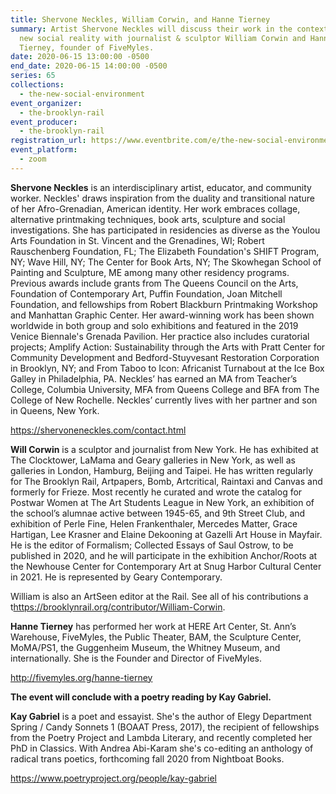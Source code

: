 ```yaml
---
title: Shervone Neckles, William Corwin, and Hanne Tierney
summary: Artist Shervone Neckles will discuss their work in the context of our
  new social reality with journalist & sculptor William Corwin and Hanne
  Tierney, founder of FiveMyles.
date: 2020-06-15 13:00:00 -0500
end_date: 2020-06-15 14:00:00 -0500
series: 65
collections:
  - the-new-social-environment
event_organizer:
  - the-brooklyn-rail
event_producer:
  - the-brooklyn-rail
registration_url: https://www.eventbrite.com/e/the-new-social-environment-65-shervone-neckles-tickets-109053429744
event_platform:
  - zoom
---
```

**Shervone Neckles** is an interdisciplinary artist, educator, and community worker. Neckles' draws inspiration from the duality and transitional nature of her Afro-Grenadian, American identity. Her work embraces collage, alternative printmaking techniques, book arts, sculpture and social investigations. She has participated in residencies as diverse as the Youlou Arts Foundation in St. Vincent and the Grenadines, WI; Robert Rauschenberg Foundation, FL; The Elizabeth Foundation's SHIFT Program, NY; Wave Hill, NY; The Center for Book Arts, NY; The Skowhegan School of Painting and Sculpture, ME among many other residency programs. Previous awards include grants from The Queens Council on the Arts, Foundation of Contemporary Art, Puffin Foundation, Joan Mitchell Foundation, and fellowships from Robert Blackburn Printmaking Workshop and Manhattan Graphic Center. Her award-winning work has been shown worldwide in both group and solo exhibitions and featured in the 2019 Venice Biennale's Grenada Pavilion. Her practice also includes curatorial projects; Amplify Action: Sustainability through the Arts with Pratt Center for Community Development and Bedford-Stuyvesant Restoration Corporation in Brooklyn, NY; and From Taboo to Icon: Africanist Turnabout at the Ice Box Galley in Philadelphia, PA. Neckles’ has earned an MA from Teacher’s College, Columbia University, MFA from Queens College and BFA from The College of New Rochelle. Neckles’ currently lives with her partner and son in Queens, New York.

<https://shervoneneckles.com/contact.html>

**Will Corwin** is a sculptor and journalist from New York. He has exhibited at The Clocktower, LaMama and Geary galleries in New York, as well as galleries in London, Hamburg, Beijing and Taipei. He has written regularly for The Brooklyn Rail, Artpapers, Bomb, Artcritical, Raintaxi and Canvas and formerly for Frieze. Most recently he curated and wrote the catalog for Postwar Women at The Art Students League in New York, an exhibition of the school’s alumnae active between 1945-65, and 9th Street Club, and exhibition of Perle Fine, Helen Frankenthaler, Mercedes Matter, Grace Hartigan, Lee Krasner and Elaine Dekooning at Gazelli Art House in Mayfair. He is the editor of Formalism; Collected Essays of Saul Ostrow, to be published in 2020, and he will participate in the exhibition Anchor/Roots at the Newhouse Center for Contemporary Art at Snug Harbor Cultural Center in 2021. He is represented by Geary Contemporary.

William is also an ArtSeen editor at the Rail. See all of his contributions a t<https://brooklynrail.org/contributor/William-Corwin>.

**Hanne Tierney** has performed her work at HERE Art Center, St. Ann’s Warehouse, FiveMyles, the Public Theater, BAM, the Sculpture Center, MoMA/PS1, the Guggenheim Museum, the Whitney Museum, and internationally. She is the Founder and Director of FiveMyles.

<http://fivemyles.org/hanne-tierney>

**The event will conclude with a poetry reading by Kay Gabriel.** 

**Kay Gabriel** is a poet and essayist. She's the author of Elegy Department Spring / Candy Sonnets 1 (BOAAT Press, 2017), the recipient of fellowships from the Poetry Project and Lambda Literary, and recently completed her PhD in Classics. With Andrea Abi-Karam she's co-editing an anthology of radical trans poetics, forthcoming fall 2020 from Nightboat Books.

<https://www.poetryproject.org/people/kay-gabriel>